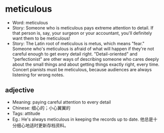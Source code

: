 # meticulous

- Word: meticulous
- Story: Someone who is meticulous pays extreme attention to detail. If that person is, say, your surgeon or your accountant, you'll definitely want them to be meticulous!
- Story: The Latin root of meticulous is metus, which means "fear." Someone who's meticulous is afraid of what will happen if they're not careful enough to get every detail right. "Detail-oriented" and "perfectionist" are other ways of describing someone who cares deeply about the small things and about getting things exactly right, every time. Concert pianists must be meticulous, because audiences are always listening for wrong notes.

## adjective

- Meaning: paying careful attention to every detail
- Chinese: 细心的；小心翼翼的
- Tags: attitude
- Eg.: He's always meticulous in keeping the records up to date. 他总是十分细心地适时更新存档资料。

